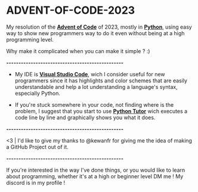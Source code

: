 # ADVENT-OF-CODE-2023
My resolution of the **[Advent of Code](adventofcode.com)** of 2023, mostly in **[Python](https://www.python.org/)**, using easy way to show new programmers way to do it even without being at a high programming level. 

Why make it complicated when you can make it simple ? :)


**------------------------------------------------**

- My IDE is  **[Visual Studio Code](https://code.visualstudio.com/download)**, wich I consider useful for new programmers since it has highlights and color schemes that are easily understandable and
help a lot understanding a language's syntax, especially Python.

- If you're stuck somewhere in your code, not finding where is the problem, I suggest that you start to use **[Python Tutor](https://pythontutor.com/visualize.html#mode=edit)**
  wich executes a code line by line and graphically shows you what it does.

**------------------------------------------------**

<3 | I'd like to give my thanks to @kewanfr for giving me the idea of making a GitHub Project out of it.

**------------------------------------------------**

If you're interested in the way I've done things, or you would like to learn about programming, whether it's at a high or beginner level
DM me ! My discord is in my profile !
